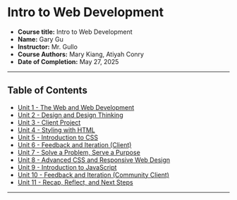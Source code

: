 # Intro to Web Development

- **Course title:** Intro to Web Development
- **Name:** Gary Gu
- **Instructor:** Mr. Gullo
- **Course Authors:** Mary Kiang, Atiyah Conry
- **Date of Completion:** May 27, 2025

---

## Table of Contents

- [Unit 1 - The Web and Web Development](unit1/)
- [Unit 2 - Design and Design Thinking](unit2/)
- [Unit 3 - Client Project](unit3/)
- [Unit 4 - Styling with HTML](unit4/)
- [Unit 5 - Introduction to CSS](unit5/)
- [Unit 6 - Feedback and Iteration (Client)](unit6/)
- [Unit 7 - Solve a Problem, Serve a Purpose](unit7/)
- [Unit 8 - Advanced CSS and Responsive Web Design](unit8/)
- [Unit 9 - Introduction to JavaScript](unit9/)
- [Unit 10 - Feedback and Iteration (Community Client)](unit10/)
- [Unit 11 - Recap, Reflect, and Next Steps](unit11/)

---

